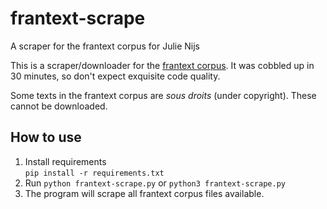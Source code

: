 # frantext-scrape
A scraper for the frantext corpus for Julie Nijs

This is a scraper/downloader for the [frantext corpus](https://www.frantext.fr/repository/frantext/corpora/view). It was cobbled up in 30 minutes, so don't expect exquisite code quality.

Some texts in the frantext corpus are *sous droits* (under copyright). These cannot be downloaded.

## How to use

1. Install requirements  
    `pip install -r requirements.txt`
2. Run `python frantext-scrape.py` or `python3 frantext-scrape.py`
3. The program will scrape all frantext corpus files available.
